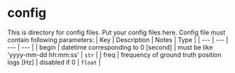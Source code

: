 # config
This is directory for config files.
Put your config files here.
Config file must contain following parameters:
| Key   | Description                                  | Notes                              | Type        |
| ---   | ---                                          | ---                                | ---         |
| begin | datetime corresponding to 0 [second]         | must be like 'yyyy-mm-dd hh:mm:ss' | `str`       |
| freq  | frequency of ground truth position logs [Hz] | disabled if 0                      | `float`     |
